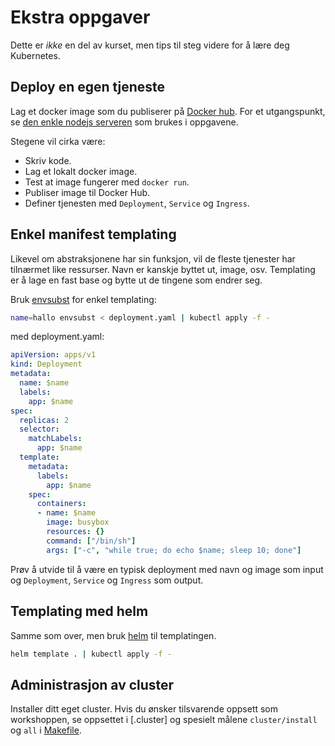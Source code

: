 # Ekstra oppgaver
Dette er _ikke_ en del av kurset, men tips til steg videre for å lære deg Kubernetes.

## Deploy en egen tjeneste
Lag et docker image som du publiserer på [Docker hub](https://hub.docker.com).
For et utgangspunkt, se [den enkle nodejs serveren](server) som brukes i oppgavene.

Stegene vil cirka være:

- Skriv kode.
- Lag et lokalt docker image.
- Test at image fungerer med `docker run`.
- Publiser image til Docker Hub.
- Definer tjenesten med `Deployment`, `Service` og `Ingress`.

## Enkel manifest templating
Likevel om abstraksjonene har sin funksjon, vil de fleste tjenester har tilnærmet like
ressurser. Navn er kanskje byttet ut, image, osv. Templating er å lage en fast base og
bytte ut de tingene som endrer seg.

Bruk [envsubst](https://www.gnu.org/software/gettext/manual/html_node/envsubst-Invocation.html)
for enkel templating:

```sh
name=hallo envsubst < deployment.yaml | kubectl apply -f -
```

med deployment.yaml:

```yaml
apiVersion: apps/v1
kind: Deployment
metadata:
  name: $name
  labels:
    app: $name
spec:
  replicas: 2
  selector:
    matchLabels:
      app: $name
  template:
    metadata:
      labels:
        app: $name
    spec:
      containers:
      - name: $name
        image: busybox
        resources: {}
        command: ["/bin/sh"]
        args: ["-c", "while true; do echo $name; sleep 10; done"]
```

Prøv å utvide til å være en typisk deployment med navn og image som input
og `Deployment`, `Service` og `Ingress` som output.

## Templating med helm
Samme som over, men bruk [helm](https://helm.sh/docs/chart_template_guide/getting_started/) til templatingen.

```sh
helm template . | kubectl apply -f -
```

## Administrasjon av cluster
Installer ditt eget cluster. Hvis du ønsker tilsvarende oppsett som workshoppen,
se oppsettet i [.cluster] og spesielt målene `cluster/install` og `all` i [Makefile](.cluster/Makefile).